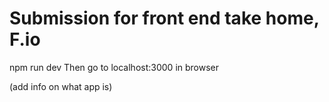 # Submission for front end take home, F.io

npm run dev
Then go to localhost:3000 in browser

(add info on what app is)
